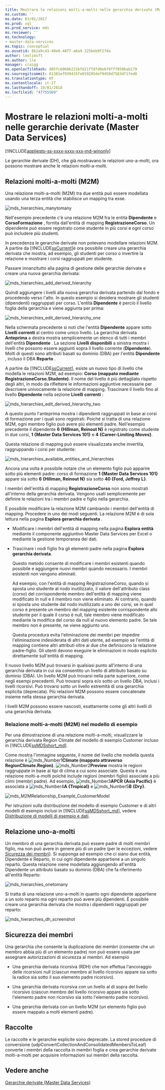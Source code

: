 ```yaml
---
title: Mostrare le relazioni molti-a-molti nelle gerarchie derivate (Master Data Services) | Microsoft Docs
ms.custom: ''
ms.date: 03/01/2017
ms.prod: sql
ms.prod_service: mds
ms.reviewer: ''
ms.technology:
- master-data-services
ms.topic: conceptual
ms.assetid: 8b2a9c43-40e0-48f7-a6a9-325beb9f27da
author: leolimsft
ms.author: lle
manager: craigg
ms.openlocfilehash: d05fc6068b221bfd21ffdfd0e6f8fff850bab179
ms.sourcegitcommit: 61381ef939415fe019285def9450d7583df1fed0
ms.translationtype: HT
ms.contentlocale: it-IT
ms.lasthandoff: 10/01/2018
ms.locfileid: "47755569"
---
```

# <a name="show-many-to-many-relationships-in-derived-hierarchies-master-data-services"></a>Mostrare le relazioni molti-a-molti nelle gerarchie derivate (Master Data Services)

[!INCLUDE[appliesto-ss-xxxx-xxxx-xxx-md-winonly](../includes/appliesto-ss-xxxx-xxxx-xxx-md-winonly.md)]

  Le gerarchie derivate (DH), che già mostravano le relazioni uno-a-molti, ora possono mostrare anche le relazioni molti-a-molti.  
  
## <a name="many-to-many-m2m-relationships"></a>Relazioni molti-a-molti (M2M)  
 Una relazione molti-a-molti (M2M) tra due entità può essere modellata usando una terza entità che stabilisce un mapping tra esse.  
  
 ![mds_hierarchies_manytomany](../master-data-services/media/mds-hierarchies-manytomany.png "mds_hierarchies_manytomany")  
  
 Nell'esempio precedente c'è una relazione M2M fra le entità **Dipendente** e **CorsoFormazione** , fornita dall'entità di mapping **RegistrazioneCorso**. Un dipendente può essere registrato come studente in più corsi e ogni corso può includere più studenti.  
  
 In precedenza le gerarchie derivate non potevano modellare relazioni M2M. A partire da [!INCLUDE[ssCurrent](../includes/sscurrent-md.md)]è ora possibile creare una gerarchia derivata che mostra, ad esempio, gli studenti per corso o invertire la relazione e mostrare i corsi raggruppati per studente.  
  
 Passare innanzitutto alla pagina di gestione delle gerarchie derivate e creare una nuova gerarchia derivata:  
  
 ![mds_hierarchies_add_derived_hierarchy](../master-data-services/media/mds-hierarchies-add-derived-hierarchy.png "mds_hierarchies_add_derived_hierarchy")  
  
 Quindi aggiungere i livelli alla nuova gerarchia derivata partendo dal fondo e procedendo verso l'alto. In questo esempio si desidera mostrare gli studenti (dipendenti) raggruppati per corso. L'entità **Dipendente** è perciò il livello foglia della gerarchia e viene aggiunta per prima:  
  
 ![mds_hierarchies_edit_derived_hierarchy_one](../master-data-services/media/mds-hierarchies-edit-derived-hierarchy-one.PNG "mds_hierarchies_edit_derived_hierarchy_one")  
  
 Nella schermata precedente si noti che l'entità **Dipendente** appare sotto **Livelli correnti** al centro come unico livello. La gerarchia derivata **Anteprima** a destra mostra semplicemente un elenco di tutti i membri dell'entità **Dipendente** . La sezione **Livelli disponibili** a sinistra mostra i livelli che possono essere aggiunti sopra il livello corrente (**Dipendente**). Molti di questi sono attributi basati su dominio (DBA) per l'entità **Dipendente** , incluso il DBA **Reparto** .  
  
 A partire da [!INCLUDE[ssCurrent](../includes/sscurrent-md.md)], esiste un nuovo tipo di livello che modella le relazioni M2M, ad esempio: **Corso (mappato mediante RegistrazioneCorso.Studente)**. Il nome del livello è più dettagliato rispetto degli altri, in modo da riflettere le informazioni aggiuntive necessarie per descrivere univocamente la relazione di mapping. Trascinare il livello fino al livello **Dipendente** nella sezione **Livelli correnti** :  
  
 ![mds_hierarchies_edit_derived_hierarchy_two](../master-data-services/media/mds-hierarchies-edit-derived-hierarchy-two.PNG "mds_hierarchies_edit_derived_hierarchy_two")  
  
 A questo punto l'anteprima mostra i dipendenti raggruppati in base ai corsi di formazione per i quali sono registrati. Poiché si tratta di una relazione M2M, ogni membro figlio può avere più elementi padre. Nell'esempio precedente il dipendente **6 {Hillman, Reinout N}** è registrato come studente in due corsi, **1 {Master Data Services 101}** e **4 {Career-Limiting Moves}**.  
  
 Questa relazione di mapping può essere visualizzata anche invertita, raggruppando i corsi per studente:  
  
 ![mds_hierarchies_available_entities_and_hierarchies](../master-data-services/media/mds-hierarchies-available-entities-and-hierarchies.PNG "mds_hierarchies_available_entities_and_hierarchies")  
  
 Ancora una volta è possibile notare che un elemento figlio può apparire sotto più elementi padre: corso di formazione **1 {Master Data Services 101}** appare sia sotto **6 {Hillman, Reinout N}** sia sotto **40 {Ford, Jeffrey L}**.  
  
 I membri dell'entità di mapping **RegistrazioneCorso** non sono mostrati all'interno della gerarchia derivata. Vengono usati semplicemente per definire le relazioni tra i membri padre e figlio nella gerarchia.  
  
 È possibile modificare la relazione M2M cambiando i membri dell'entità di mapping. Procedere in uno dei modi seguenti. La relazione M2M è di sola lettura nella pagina **Esplora gerarchia derivata** .  
  
-   Modificare i membri dell'entità di mapping nella pagina **Esplora entità** mediante il componente aggiuntivo Master Data Services per Excel o mediante la gestione temporanea dei dati.  
  
-   Trascinare i nodi figlio fra gli elementi padre nella pagina **Esplora gerarchia derivata**.  
  
     Questo metodo consente di modificare i membri esistenti quando possibile e aggiungere nuovi membri quando necessario. I membri esistenti non vengono eliminati.  
  
     Ad esempio, con l'entità di mapping RegistrazioneCorso, quando si sposta uno studente al nodo inutilizzato, il valore dell'attributo class (corso) del corrispondente membro dell'entità di mapping viene modificato in null e il membro non viene eliminato. Al contrario, quando si sposta uno studente dal nodo inutilizzato a uno dei corsi, se in quel corso è presente un membro del mapping esistente corrispondente allo studente per il quale il corso è null, tale membro viene modificato mediante la modifica del corso da null al nuovo elemento padre. Se tale membro non è presente, ne viene aggiunto uno.  
  
     Questa procedura evita l'eliminazione dei membri per impedire l'eliminazione indesiderata di altri dati utente, ad esempio se l'entità di mapping contiene altri attributi oltre ai due che definiscono la relazione padre-figlio. Gli utenti devono eseguire le eliminazioni in modo esplicito direttamente sull'entità di mapping.  
  
 Il nuovo livello M2M può trovarsi in qualsiasi punto all'interno di una gerarchia derivata in cui sia consentito un livello di attributo basato su dominio (DBA). Un livello M2M può trovarsi nella parte superiore, come negli esempi precedenti. Può trovarsi sopra e/o sotto un livello DBA, inclusi i livelli ricorsivi. Può trovarsi sotto un livello estremità di una gerarchia esplicita (deprecata). Più relazioni M2M possono essere concatenate insieme nella stessa gerarchia derivata.  
  
 I livelli M2M possono essere nascosti, esattamente come gli altri livelli di una gerarchia derivata.  
   
### <a name="M2MSample"></a> Relazione molti-a-molti (M2M) nel modello di esempio  
Per una dimostrazione di una relazione molti-a-molti, visualizzare la gerarchia derivata Region Climate del modello di esempio Customer incluso in [!INCLUDE[ssMDSshort_md](../includes/ssmdsshort-md.md)].   
  
Come mostra l'immagine seguente, il nome del livello che modella questa relazione è ![mds_Number1](../master-data-services/media/mds-number1.png)**Climate (mappato attraverso RegionClimate.Region)**. ![mds_Number2](../master-data-services/media/mds-number2.png)**Preview** mostra le regioni raggruppate in base ai tipi di clima a cui sono associate. Questa è una relazione molti-a-molti poiché include regioni (membri figlio) associate a più climi (membri padre). Ad esempio, ![mds_Number3](../master-data-services/media/mds-number3.png)**APCR {Asia Pacific}** è associata a ![mds_Number4](../master-data-services/media/mds-number4.png)**A {Tropical}** e ![mds_Number5](../master-data-services/media/mds-number5.png)**B {Dry}**.  
  
![mds_M2MRelationship_Example_CustomerModel](../master-data-services/media/mds-m2mrelationship-example-customermodel.png)  
  
Per istruzioni sulla distribuzione del modello di esempio Customer e di altri modelli di esempio inclusi in [!INCLUDE[ssMDSshort_md](../includes/ssmdsshort-md.md)], vedere [Distribuzione di modelli di esempio e dati](~/master-data-services/sql-server-samples-model-deployment-packages-mds.md).   
  
## <a name="one-many-relationship"></a>Relazione uno-a-molti  
 Un membro di una gerarchia derivata può essere padre di molti membri figlio, ma non può avere in genere più di un padre (per le eccezioni, vedere [Sicurezza dei membri](#bkmk_member_security)). Si supponga ad esempio che ci siano due entità, Dipendente e Reparto, in cui ogni dipendente appartiene a un singolo reparto. Questa relazione viene modellata aggiungendo all'entità Dipendente un attributo basato su dominio (DBA) che fa riferimento all'entità Reparto:  
  
 ![mds_hierarchies_onetomany](../master-data-services/media/mds-hierarchies-onetomany.png "mds_hierarchies_onetomany")  
  
 Si tratta di una relazione uno-a-molti in quanto ogni dipendente appartiene a un solo reparto ma ogni reparto può avere più dipendenti. È possibile creare una gerarchia derivata che mostra i dipendenti raggruppati per reparto:  
  
 ![mds_hierarchies_dh_screenshot](../master-data-services/media/mds-hierarchies-dh-screenshot.png "mds_hierarchies_dh_screenshot")  
  
##  <a name="bkmk_member_security"></a> Sicurezza dei membri  
 Una gerarchia che consente la duplicazione dei membri (consente che un membro abbia più di un elemento padre) non può essere usata per assegnare autorizzazioni di sicurezza ai membri. Ad esempio  
  
-   Una gerarchia derivata ricorsiva (RDH) che non effettua l'ancoraggio delle ricorsioni null (ciascun membro al livello ricorsivo appare sia sotto la radice sia sotto il suo elemento padre ricorsivo).  
  
-   Una gerarchia derivata ricorsiva con un livello al di sopra del livello ricorsivo (ciascun membro del livello ricorsivo appare sia sotto l'elemento padre non ricorsivo sia sotto l'elemento padre ricorsivo).  
  
-   Una gerarchia derivata con un livello M2M (un elemento figlio può essere mappato a molti elementi padre).  
  
## <a name="collections"></a>Raccolte  
 Le raccolte e le gerarchie esplicite sono deprecate. La stored procedure di conversione (udpConvertCollectionAndConsolidatedMembersToLeaf) converte i membri della raccolta in membri foglia e crea gerarchie derivate molti-a-molti per acquisire informazioni sui membri della raccolta.  
  
## <a name="see-also"></a>Vedere anche  
 [Gerarchie derivate &#40;Master Data Services&#41;](../master-data-services/derived-hierarchies-master-data-services.md)  
  
  

